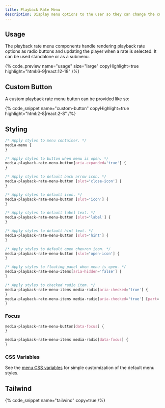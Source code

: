 ```yaml
---
title: Playback Rate Menu
description: Display menu options to the user so they can change the current playback rate.
---
```


## Usage

The playback rate menu components handle rendering playback rate options
as radio buttons and updating the player when a rate is selected. It can be used standalone
or as a submenu.

{% code_preview name="usage" size="large" copyHighlight=true highlight="html:6-9|react:12-18" /%}

## Custom Button

A custom playback rate menu button can be provided like so:

{% code_snippet name="custom-button" copyHighlight=true highlight="html:2-8|react:2-8" /%}

## Styling

```css {% copy=true %}
/* Apply styles to menu container. */
media-menu {
}

/* Apply styles to button when menu is open. */
media-playback-rate-menu-button[aria-expanded='true'] {
}

/* Apply styles to default back arrow icon. */
media-playback-rate-menu-button [slot='close-icon'] {
}

/* Apply styles to default icon. */
media-playback-rate-menu-button [slot='icon'] {
}

/* Apply styles to default label text. */
media-playback-rate-menu-button [slot='label'] {
}

/* Apply styles to default hint text. */
media-playback-rate-menu-button [slot='hint'] {
}

/* Apply styles to default open chevron icon. */
media-playback-rate-menu-button [slot='open-icon'] {
}

/* Apply styles to floating panel when menu is open. */
media-playback-rate-menu-items[aria-hidden='false'] {
}

/* Apply styles to checked radio item. */
media-playback-rate-menu-items media-radio[aria-checked='true'] {
}
media-playback-rate-menu-items media-radio[aria-checked='true'] [part='check'] {
}
```

### Focus

```css
media-playback-rate-menu-button[data-focus] {
}

media-playback-rate-menu-items media-radio[data-focus] {
}
```

### CSS Variables

See the [menu CSS variables](/docs/player/components/menu/menu#css-variables) for simple
customization of the default menu styles.

## Tailwind

{% code_snippet name="tailwind" copy=true /%}
